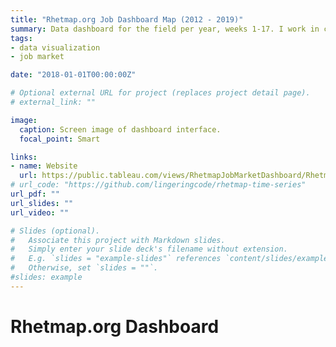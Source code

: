 ```yaml
---
title: "Rhetmap.org Job Dashboard Map (2012 - 2019)"
summary: Data dashboard for the field per year, weeks 1-17. I work in coordination with Jim Ridolfo's data collection efforts.
tags:
- data visualization
- job market

date: "2018-01-01T00:00:00Z"

# Optional external URL for project (replaces project detail page).
# external_link: ""

image:
  caption: Screen image of dashboard interface.
  focal_point: Smart

links:
- name: Website
  url: https://public.tableau.com/views/RhetmapJobMarketDashboard/RhetmapMarketComparison?:language=en-US&:display_count=n&:origin=viz_share_link
# url_code: "https://github.com/lingeringcode/rhetmap-time-series"
url_pdf: ""
url_slides: ""
url_video: ""

# Slides (optional).
#   Associate this project with Markdown slides.
#   Simply enter your slide deck's filename without extension.
#   E.g. `slides = "example-slides"` references `content/slides/example-slides.md`.
#   Otherwise, set `slides = ""`.
#slides: example
---
```


# Rhetmap.org Dashboard